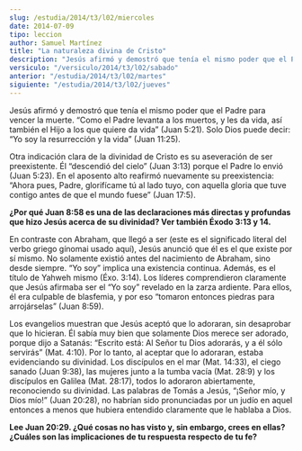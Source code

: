 ```yaml
---
slug: /estudia/2014/t3/l02/miercoles
date: 2014-07-09
tipo: leccion
author: Samuel Martínez
title: "La naturaleza divina de Cristo"
description: "Jesús afirmó y demostró que tenía el mismo poder que el Padre para vencer la  muerte. “Como el Padre levanta a los muertos, y les da vida, así también el  Hijo a los que quiere da vida” (Juan 5:21). Solo Dios puede decir: “Yo soy la  resurrección y la vida” (Juan 11:25)."
versiculo: "/versiculo/2014/t3/l02/sabado"
anterior: "/estudia/2014/t3/l02/martes"
siguiente: "/estudia/2014/t3/l02/jueves"
---
```


Jesús afirmó y demostró que tenía el mismo poder que el Padre para vencer la muerte. “Como el Padre levanta a los muertos, y les da vida, así también el Hijo a los que quiere da vida” (Juan 5:21). Solo Dios puede decir: “Yo soy la resurrección y la vida” (Juan 11:25).

Otra indicación clara de la divinidad de Cristo es su aseveración de ser preexistente. Él “descendió del cielo” (Juan 3:13) porque el Padre lo envió (Juan 5:23). En el aposento alto reafirmó nuevamente su preexistencia: “Ahora pues, Padre, glorifícame tú al lado tuyo, con aquella gloria que tuve contigo antes de que el mundo fuese” (Juan 17:5).

**¿Por qué Juan 8:58 es una de las declaraciones más directas y profundas que hizo Jesús acerca de su divinidad? Ver también Éxodo 3:13 y 14.**

En contraste con Abraham, que llegó a ser (este es el significado literal del verbo griego gínomai usado aquí), Jesús anunció que él es el que existe por sí mismo. No solamente existió antes del nacimiento de Abraham, sino desde siempre. “Yo soy” implica una existencia continua. Además, es el título de Yahweh mismo (Éxo. 3:14). Los líderes comprendieron claramente que Jesús afirmaba ser el “Yo soy” revelado en la zarza ardiente. Para ellos, él era culpable de blasfemia, y por eso “tomaron entonces piedras para arrojárselas” (Juan 8:59).

Los evangelios muestran que Jesús aceptó que lo adoraran, sin desaprobar que lo hicieran. Él sabía muy bien que solamente Dios merece ser adorado, porque dijo a Satanás: “Escrito está: Al Señor tu Dios adorarás, y a él sólo servirás” (Mat. 4:10). Por lo tanto, al aceptar que lo adoraran, estaba evidenciando su divinidad. Los discípulos en el mar (Mat. 14:33), el ciego sanado (Juan 9:38), las mujeres junto a la tumba vacía (Mat. 28:9) y los discípulos en Galilea (Mat. 28:17), todos lo adoraron abiertamente, reconociendo su divinidad. Las palabras de Tomás a Jesús, “¡Señor mío, y Dios mío!” (Juan 20:28), no habrían sido pronunciadas por un judío en aquel entonces a menos que hubiera entendido claramente que le hablaba a Dios.

**Lee Juan 20:29. ¿Qué cosas no has visto y, sin embargo, crees en ellas? ¿Cuáles son las implicaciones de tu respuesta respecto de tu fe?**
